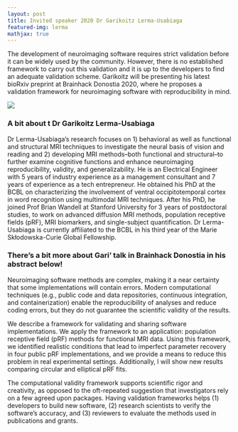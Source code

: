 ```yaml
---
layout: post
title: Invited speaker 2020 Dr Garikoitz Lerma-Usabiaga
featured-img: lerma
mathjax: true
---
```


The development of neuroimaging software requires strict validation before it can be widely used by the community. However, there is no established framework to carry out this validation and it is up to the developers to find an adequate validation scheme. Garikoitz will be presenting his latest bioRxiv preprint at Brainhack Donostia 2020,  where he proposes a validation framework for neuroimaging software with reproducibility in mind.

![](https://brainhack-donostia.github.io/assets/img/posts/lerma.jpg)

### A bit about t Dr Garikoitz Lerma-Usabiaga

Dr Lerma-Usabiaga’s research focuses on 1) behavioral as well as functional and structural MRI techniques to investigate the neural basis of vision and reading and 2) developing MRI methods–both functional and structural–to further examine cognitive functions and enhance neuroimaging reproducibility, validity, and generalizability. He is an Electrical Engineer with 5 years of industry experience as a management consultant and 7 years of experience as a tech entrepreneur. He obtained his PhD at the BCBL on characterizing the involvement of ventral occipitotemporal cortex in word recognition using multimodal MRI techniques. After his PhD, he joined Prof Brian Wandell at Stanford University for 3 years of postdoctoral studies, to work on advanced diffusion MRI methods, population receptive fields (pRF), MRI biomarkers, and single-subject quantification. Dr Lerma-Usabiaga is currently affiliated to the BCBL in his third year of the Marie Skłodowska-Curie Global Fellowship.

### There’s a bit more about Gari’ talk in Brainhack Donostia in his abstract below!

Neuroimaging software methods are complex, making it a near certainty that some implementations will contain errors. Modern computational techniques (e.g., public code and data repositories, continuous integration, and containerization) enable the reproducibility of analyses and reduce coding errors, but they do not guarantee the scientific validity of the results.

We describe a framework for validating and sharing software implementations. We apply the framework to an application: population receptive field (pRF) methods for functional MRI data. Using this framework, we identified realistic conditions that lead to imperfect parameter recovery in four public pRF implementations, and we provide a means to reduce this problem in real experimental settings. Additionally, I will show new results comparing circular and elliptical pRF fits.

The computational validity framework supports scientific rigor and creativity, as opposed to the oft-repeated suggestion that investigators rely on a few agreed upon packages. Having validation frameworks helps (1) developers to build new software, (2) research scientists to verify the software’s accuracy, and (3) reviewers to evaluate the methods used in publications and grants.
